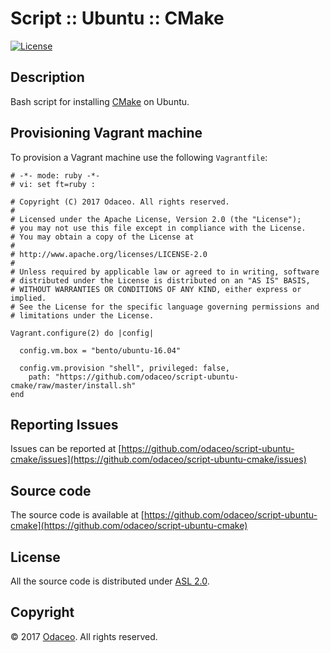 # Script :: Ubuntu :: CMake

[![License](https://img.shields.io/github/license/odaceo/script-ubuntu-cmake.svg)](LICENSE)

## Description

Bash script for installing [CMake](https://cmake.org) on Ubuntu.

## Provisioning Vagrant machine

To provision a Vagrant machine use the following ``Vagrantfile``:

``` shell
# -*- mode: ruby -*-
# vi: set ft=ruby :

# Copyright (C) 2017 Odaceo. All rights reserved.
#
# Licensed under the Apache License, Version 2.0 (the "License");
# you may not use this file except in compliance with the License.
# You may obtain a copy of the License at
#
# http://www.apache.org/licenses/LICENSE-2.0
#
# Unless required by applicable law or agreed to in writing, software
# distributed under the License is distributed on an "AS IS" BASIS,
# WITHOUT WARRANTIES OR CONDITIONS OF ANY KIND, either express or implied.
# See the License for the specific language governing permissions and
# limitations under the License.

Vagrant.configure(2) do |config|

  config.vm.box = "bento/ubuntu-16.04"

  config.vm.provision "shell", privileged: false, 
    path: "https://github.com/odaceo/script-ubuntu-cmake/raw/master/install.sh"
end
```

## Reporting Issues

Issues can be reported at [https://github.com/odaceo/script-ubuntu-cmake/issues](https://github.com/odaceo/script-ubuntu-cmake/issues)

## Source code

The source code is available at [https://github.com/odaceo/script-ubuntu-cmake](https://github.com/odaceo/script-ubuntu-cmake)

## License

All the source code is distributed under [ASL 2.0](LICENSE).

## Copyright

© 2017 [Odaceo](http://odaceo.ch). All rights reserved.